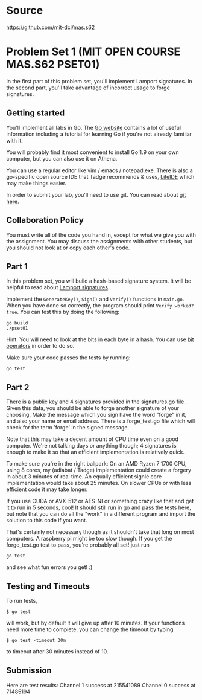# Source
https://github.com/mit-dci/mas.s62

# Problem Set 1 (MIT OPEN COURSE MAS.S62 PSET01)

In the first part of this problem set, you'll implement Lamport signatures.  In the second part, you'll take advantage of incorrect usage to forge signatures.

## Getting started

You'll implement all labs in Go. The [Go website](https://golang.org/) contains a lot of useful information including a tutorial for learning Go if you're not already familiar with it.

You will probably find it most convenient to install Go 1.9 on your own computer, but you can also use it on Athena.

You can use a regular editor like vim / emacs / notepad.exe.  There is also a go-specific open source IDE that Tadge recommends & uses, [LiteIDE](https://github.com/visualfc/liteide) which may make things easier.

In order to submit your lab, you'll need to use git.  You can read about [git here](https://www.kernel.org/pub/software/scm/git/docs/user-manual.html).

## Collaboration Policy

You must write all of the code you hand in, except for what we give you with the assignment.  You may discuss the assignments with other students, but you should not look at or copy each other's code.

## Part 1

In this problem set, you will build a hash-based signature system.  It will be helpful to read about [Lamport signatures](https://en.wikipedia.org/wiki/Lamport_signature).

Implement the `GenerateKey()`, `Sign()` and `Verify()` functions in `main.go`.  When you have done so correctly, the program should print `Verify worked? true`.  You can test this by doing the following:

```
go build
./pset01
```

Hint: You will need to look at the bits in each byte in a hash.  You can use [bit operators](https://medium.com/learning-the-go-programming-language/bit-hacking-with-go-e0acee258827) in order to do so.

Make sure your code passes the tests by running:

```
go test
```

## Part 2

There is a public key and 4 signatures provided in the signatures.go file.  Given this data, you should be able to forge another signature of your choosing.  Make the message which you sign have the word "forge" in it, and also your name or email address.  There is a forge_test.go file which will check for the term 'forge' in the signed message.

Note that this may take a decent amount of CPU time even on a good computer.  We're not talking days or anything though; 4 signatures is enough to make it so that an efficient implementation is relatively quick.

To make sure you're in the right ballpark: On an AMD Ryzen 7 1700 CPU, using 8 cores, my (adiabat / Tadge) implementation could create a forgery in about 3 minutes of real time.  An equally efficient signle core implementation would take about 25 minutes.  On slower CPUs or with less efficient code it may take longer.

If you use CUDA or AVX-512 or AES-NI or something crazy like that and get it to run in 5 seconds, cool!  It should still run in go and pass the tests here, but note that you can do all the "work" in a different program and import the solution to this code if you want.

That's certainly not necessary though as it shouldn't take that long on most computers.  A raspberry pi might be too slow though.  If you get the forge_test.go test to pass, you're probably all set!  just run

```
go test
```
and see what fun errors you get! :)

## Testing and Timeouts

To run tests,
```
$ go test
```
will work, but by default it will give up after 10 minutes.  If your functions need more time to complete, you can change the timeout by typing
```
$ go test -timeout 30m
```
to timeout after 30 minutes instead of 10.

## Submission
Here are test results:
Channel   1  success at  215541089
Channel   0  success at  71485194
